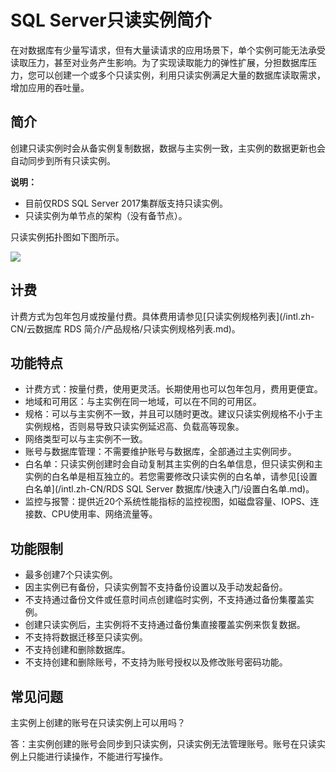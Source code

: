 # SQL Server只读实例简介

在对数据库有少量写请求，但有大量读请求的应用场景下，单个实例可能无法承受读取压力，甚至对业务产生影响。为了实现读取能力的弹性扩展，分担数据库压力，您可以创建一个或多个只读实例，利用只读实例满足大量的数据库读取需求，增加应用的吞吐量。

## 简介

创建只读实例时会从备实例复制数据，数据与主实例一致，主实例的数据更新也会自动同步到所有只读实例。

**说明：**

-   目前仅RDS SQL Server 2017集群版支持只读实例。
-   只读实例为单节点的架构（没有备节点）。

只读实例拓扑图如下图所示。

![](https://static-aliyun-doc.oss-accelerate.aliyuncs.com/assets/img/zh-CN/0413729951/p6089.png)

## 计费

计费方式为包年包月或按量付费。具体费用请参见[只读实例规格列表](/intl.zh-CN/云数据库 RDS 简介/产品规格/只读实例规格列表.md)。

## 功能特点

-   计费方式：按量付费，使用更灵活。长期使用也可以包年包月，费用更便宜。
-   地域和可用区：与主实例在同一地域，可以在不同的可用区。
-   规格：可以与主实例不一致，并且可以随时更改。建议只读实例规格不小于主实例规格，否则易导致只读实例延迟高、负载高等现象。
-   网络类型可以与主实例不一致。
-   账号与数据库管理：不需要维护账号与数据库，全部通过主实例同步。
-   白名单：只读实例创建时会自动复制其主实例的白名单信息，但只读实例和主实例的白名单是相互独立的。若您需要修改只读实例的白名单，请参见[设置白名单](/intl.zh-CN/RDS SQL Server 数据库/快速入门/设置白名单.md)。
-   监控与报警：提供近20个系统性能指标的监控视图，如磁盘容量、IOPS、连接数、CPU使用率、网络流量等。

## 功能限制

-   最多创建7个只读实例。
-   因主实例已有备份，只读实例暂不支持备份设置以及手动发起备份。
-   不支持通过备份文件或任意时间点创建临时实例，不支持通过备份集覆盖实例。
-   创建只读实例后，主实例将不支持通过备份集直接覆盖实例来恢复数据。
-   不支持将数据迁移至只读实例。
-   不支持创建和删除数据库。
-   不支持创建和删除账号，不支持为账号授权以及修改账号密码功能。

## 常见问题

主实例上创建的账号在只读实例上可以用吗？

答：主实例创建的账号会同步到只读实例，只读实例无法管理账号。账号在只读实例上只能进行读操作，不能进行写操作。

